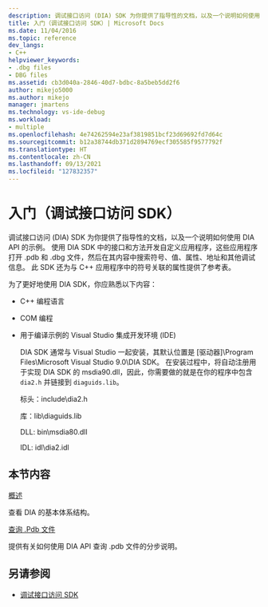 ```yaml
---
description: 调试接口访问 (DIA) SDK 为你提供了指导性的文档，以及一个说明如何使用 DIA API 的示例。
title: 入门（调试接口访问 SDK）| Microsoft Docs
ms.date: 11/04/2016
ms.topic: reference
dev_langs:
- C++
helpviewer_keywords:
- .dbg files
- DBG files
ms.assetid: cb3d040a-2846-40d7-bdbc-8a5beb5dd2f6
author: mikejo5000
ms.author: mikejo
manager: jmartens
ms.technology: vs-ide-debug
ms.workload:
- multiple
ms.openlocfilehash: 4e74262594e23af3819851bcf23d69692fd7d64c
ms.sourcegitcommit: b12a38744db371d2894769ecf305585f9577792f
ms.translationtype: HT
ms.contentlocale: zh-CN
ms.lasthandoff: 09/13/2021
ms.locfileid: "127832357"
---
```

# <a name="getting-started-debug-interface-access-sdk"></a>入门（调试接口访问 SDK）
调试接口访问 (DIA) SDK 为你提供了指导性的文档，以及一个说明如何使用 DIA API 的示例。 使用 DIA SDK 中的接口和方法开发自定义应用程序，这些应用程序打开 .pdb 和 .dbg 文件，然后在其内容中搜索符号、值、属性、地址和其他调试信息。 此 SDK 还为与 C++ 应用程序中的符号关联的属性提供了参考表。

 为了更好地使用 DIA SDK，你应熟悉以下内容：

- C++ 编程语言

- COM 编程

- 用于编译示例的 Visual Studio 集成开发环境 (IDE)

  DIA SDK 通常与 Visual Studio 一起安装，其默认位置是 [驱动器]\Program Files\Microsoft Visual Studio 9.0\DIA SDK。 在安装过程中，将自动注册用于实现 DIA SDK 的 msdia90.dll，因此，你需要做的就是在你的程序中包含 `dia2.h` 并链接到 `diaguids.lib`。

  标头：include\dia2.h

  库：lib\diaguids.lib

  DLL: bin\msdia80.dll

  IDL: idl\dia2.idl

## <a name="in-this-section"></a>本节内容

[概述](../../debugger/debug-interface-access/overview-debug-interface-access-sdk.md)

查看 DIA 的基本体系结构。

[查询 .Pdb 文件](../../debugger/debug-interface-access/querying-the-dot-pdb-file.md)

提供有关如何使用 DIA API 查询 .pdb 文件的分步说明。

## <a name="see-also"></a>另请参阅

- [调试接口访问 SDK](../../debugger/debug-interface-access/debug-interface-access-sdk.md)
